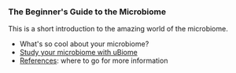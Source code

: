 ### The Beginner's Guide to the Microbiome

This is a short introduction to the amazing world of the microbiome.


* What's so cool about your microbiome?
* [Study your microbiome with uBiome](UsingUBiome.md)
* [References](References.md): where to go for more information
